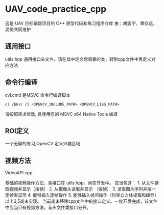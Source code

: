 # UAV_code_practice_cpp

这是 UAV 目标跟踪项目的 C++ 原型代码和练习程序仓库
由：胡震宇，季存远，吴昊共同维护

## 通用接口
utils.hpp
通用接口头文件，请在其中定义您需要的类，转到cpp文件中再定义对应方法

## 命令行编译
cvl.cmd 是MSVC 命令行编译脚本
``` batch
cl /EHsc /I <OPENCV_INCLUDE_PATH> <OPENCV_LIBS_PATH>
```
请按照需求修改, 且使用您的 MSVC x64 Native Tools 编译

## ROI定义
一个无聊的练习,OpenCV 定义兴趣区域

## 视频方法
VideoAPI.cpp

基础的视频操作方法，类接口在 utils.hpp。尚在开发中。
应当包含：
    1. 从文件读取视频并显示（按帧）
    2. 从摄像头读取并显示 （按帧）
    3. 读取图片序列并按一定帧率显示
    4. 能够插入逐帧操作
    5. 能够插入帧间操作（时空立方体提取和缓存）
以上3,5尚未实现。
当前尚未移除cpp文件中的接口定义。一俟开发完成，该文件中应当只有视频方法，与头文件类接口分开。


